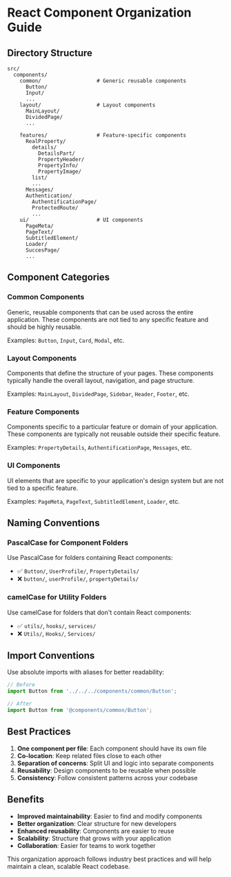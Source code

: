 # React Component Organization Guide

## Directory Structure

```
src/
  components/
    common/                  # Generic reusable components
      Button/
      Input/
      ...
    layout/                  # Layout components
      MainLayout/
      DividedPage/
      ...
      
    features/                # Feature-specific components
      RealProperty/
        details/
          DetailsPart/
          PropertyHeader/
          PropertyInfo/
          PropertyImage/
        list/
        ...
      Messages/
      Authentication/
        AuthentificationPage/
        ProtectedRoute/
        ...
    ui/                      # UI components
      PageMeta/
      PageText/
      SubtitledElement/
      Loader/
      SuccesPage/
      ...
```

## Component Categories

### Common Components
Generic, reusable components that can be used across the entire application. These components are not tied to any specific feature and should be highly reusable.

Examples: `Button`, `Input`, `Card`, `Modal`, etc.

### Layout Components
Components that define the structure of your pages. These components typically handle the overall layout, navigation, and page structure.

Examples: `MainLayout`, `DividedPage`, `Sidebar`, `Header`, `Footer`, etc.

### Feature Components
Components specific to a particular feature or domain of your application. These components are typically not reusable outside their specific feature.

Examples: `PropertyDetails`, `AuthentificationPage`, `Messages`, etc.

### UI Components
UI elements that are specific to your application's design system but are not tied to a specific feature.

Examples: `PageMeta`, `PageText`, `SubtitledElement`, `Loader`, etc.

## Naming Conventions

### PascalCase for Component Folders
Use PascalCase for folders containing React components:

- ✅ `Button/`, `UserProfile/`, `PropertyDetails/`
- ❌ `button/`, `userProfile/`, `propertyDetails/`

### camelCase for Utility Folders
Use camelCase for folders that don't contain React components:

- ✅ `utils/`, `hooks/`, `services/`
- ❌ `Utils/`, `Hooks/`, `Services/`

## Import Conventions

Use absolute imports with aliases for better readability:

```typescript
// Before
import Button from '../../../components/common/Button';

// After
import Button from '@components/common/Button';
```

## Best Practices

1. **One component per file**: Each component should have its own file
2. **Co-location**: Keep related files close to each other
3. **Separation of concerns**: Split UI and logic into separate components
4. **Reusability**: Design components to be reusable when possible
5. **Consistency**: Follow consistent patterns across your codebase

## Benefits

- **Improved maintainability**: Easier to find and modify components
- **Better organization**: Clear structure for new developers
- **Enhanced reusability**: Components are easier to reuse
- **Scalability**: Structure that grows with your application
- **Collaboration**: Easier for teams to work together

This organization approach follows industry best practices and will help maintain a clean, scalable React codebase. 